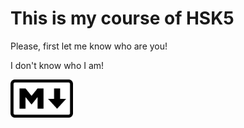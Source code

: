 # This is my course of HSK5
Please, first let me know who are you!

I don't know who I am!

<img src="img/img002.png" alt="drawing" style="width:100px;">